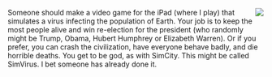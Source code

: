 <img src="http://scripting.com/images/2020/03/16/simcity.png" border="0" align="right">Someone should make a video game for the iPad (where I play) that simulates a virus infecting the population of Earth. Your job is to keep the most people alive and win re-election for the president (who randomly might be Trump, Obama, Hubert Humphrey or Elizabeth Warren). Or if you prefer, you can crash the civilization, have everyone behave badly, and die horrible deaths. You get to be god, as with SimCity. This might be called SimVirus. I bet someone has already done it. 
